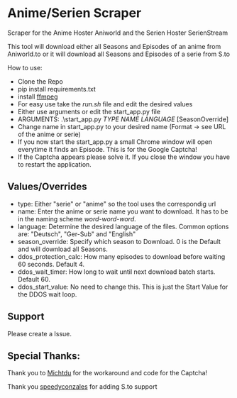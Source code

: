 
# Anime/Serien Scraper

Scraper for the Anime Hoster Aniworld and the Serien Hoster SerienStream

This tool will download either all Seasons and Episodes of an anime from Aniworld.to
or it will download all Seasons and Episodes of a serie from S.to

How to use:
* Clone the Repo
* pip install requirements.txt
* install [ffmpeg](https://ffmpeg.org)
* For easy use take the *run.sh* file and edit the desired values
* Either use arguments or edit the start_app.py file
* ARGUMENTS: .\start_app.py *TYPE* *NAME* *LANGUAGE* [SeasonOverride]
* Change name in start_app.py to your desired name (Format -> see URL of the anime or serie)
* If you now start the start_app.py a small Chrome window will open everytime it finds an Episode. This is for the Google Captcha!
* If the Captcha appears please solve it. If you close the window you have to restart the application.

## Values/Overrides
* type: Either "serie" or "anime" so the tool uses the correspondig url
* name: Enter the anime or serie name you want to download. It has to be in the naming scheme *word-word-word*.
* language: Determine the desired language of the files. Common options are: "Deutsch", "Ger-Sub" and "English"
* season_override: Specify which season to Download. 0 is the Default and will download all Seasons.
* ddos_protection_calc: How many episodes to download before waiting 60 seconds. Default 4.
* ddos_wait_timer: How long to wait until next download batch starts. Default 60.
* ddos_start_value: No need to change this. This is just the Start Value for the DDOS wait loop.

## Support
Please create a Issue.

## Special Thanks:
Thank you to [Michtdu](https://github.com/Michtdu) for the workaround and code for the Captcha!

Thank you [speedyconzales](https://github.com/speedyconzales)  for adding S.to support
